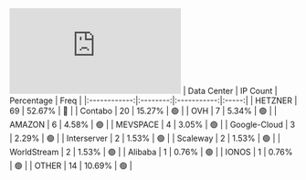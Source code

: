 ![Diagramm](https://github.com/obajay/StateSync-snapshots/blob/main/Projects/Dymension/1/README.md)
| Data Center | IP Count | Percentage | Freq |
|:------------:|:--------:|:-----------:|:-----:|
| HETZNER | 69 | 52.67% | 🔴 |
| Contabo | 20 | 15.27% | 🟢 |
| OVH | 7 | 5.34% | 🟢 |
| AMAZON | 6 | 4.58% | 🟢 |
| MEVSPACE | 4 | 3.05% | 🟢 |
| Google-Cloud | 3 | 2.29% | 🟢 |
| Interserver | 2 | 1.53% | 🟢 |
| Scaleway | 2 | 1.53% | 🟢 |
| WorldStream | 2 | 1.53% | 🟢 |
| Alibaba | 1 | 0.76% | 🟢 |
| IONOS | 1 | 0.76% | 🟢 |
| OTHER | 14 | 10.69% | 🟢 |